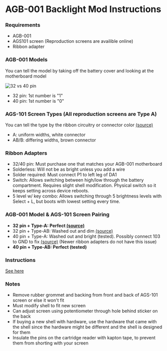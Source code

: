 # AGB-001 Backlight Mod Instructions


### Requirements

* AGB-001
* AGS101 screen (Reproduction screens are availible online)
* Ribbon adapter


### AGB-001 Models

You can tell the model by taking off the battery cover and looking at the motherboard model

![32 vs 40 pin](http://img.auctiva.com/imgdata/1/6/9/2/4/4/2/webimg/715988387_o.jpg)

* 32 pin: 1st number is "1"
* 40 pin: 1st number is "0"


### AGS-101 Screen Types (All reproduction screens are Type A)

You can tell the type by the ribbon circuitry or connector color [(source)](https://gbatemp.net/threads/gba-backlight-agb-001.328487/page-44#post-5465938)

* A: uniform widths, white connector
* AB/B:  differing widths, brown connector


### Ribbon Adapters

* 32/40 pin: Must purchase one that matches your AGB-001 motherboard
* Solderless: Will not be as bright unless you add a wire
* Solder required: Must connect P1 to left leg of DA1
* Switch: Allows switching between high/low through the battery compartment. Requires slight shell modification. Physical switch so it keeps setting across device reboots.
* 5 level w/ key combo: Allows switching through 5 brightness levels with Select + L, but boots with lowest setting every time.


### AGB-001 Model & AGS-101 Screen Pairing

* **32 pin + Type-A: Perfect [(source)](https://gbatemp.net/threads/gba-backlight-AGB--001.328487/page-44#post-5465938)**
* 32 pin + Type-AB: Washed out and dim [(source)](https://gbatemp.net/threads/gba-backlight-AGB--001.328487/page-44#post-5465938)
* 40 pin + Type-A: Washed out and bright (tested). Possibly connect 103 to GND to fix [(source)](https://gbatemp.net/threads/gba-backlight-AGB--001.328487/page-44#post-5479603) (Newer ribbon adapters do not have this issue)
* **40 pin + Type-AB: Perfect (tested)**


### Instructions

[See here](https://rosecoloredgaming.files.wordpress.com/2013/11/gba-back-light-instructions-v41.pdf)


### Notes

* Remove rubber grommet and backing from front and back of AGS-101 screen or else it won't fit
* Must modify shell to fit new screen
* Can adjust screen using potentiometer through hole behind sticker on the back
* If buying a new shell with hardware, use the hardware that came with the shell since the hardware might be different and the shell is designed for them
* Insulate the pins on the cartridge reader with kapton tape, to prevent them from shorting with your screen
